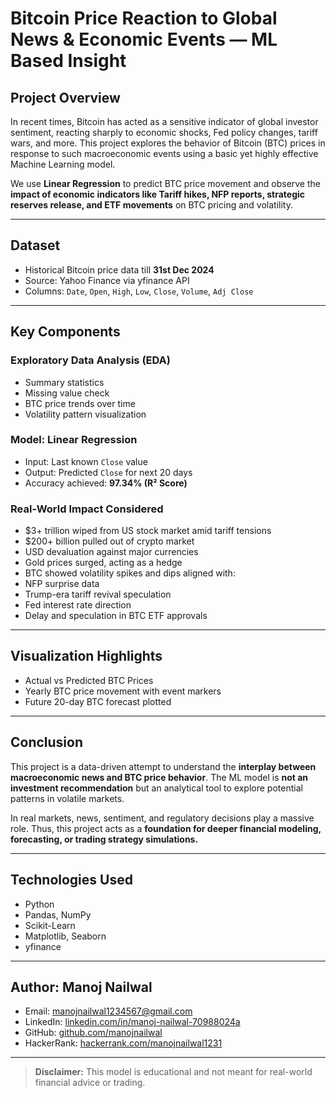 #  Bitcoin Price Reaction to Global News & Economic Events — ML Based Insight

##  Project Overview
In recent times, Bitcoin has acted as a sensitive indicator of global investor sentiment, reacting sharply to economic shocks, Fed policy changes, tariff wars, and more. This project explores the behavior of Bitcoin (BTC) prices in response to such macroeconomic events using a basic yet highly effective Machine Learning model.

We use **Linear Regression** to predict BTC price movement and observe the **impact of economic indicators like Tariff hikes, NFP reports, strategic reserves release, and ETF movements** on BTC pricing and volatility.

---

##  Dataset
- Historical Bitcoin price data till **31st Dec 2024**
- Source: Yahoo Finance via yfinance API
- Columns: `Date`, `Open`, `High`, `Low`, `Close`, `Volume`, `Adj Close`

---

##  Key Components

###  Exploratory Data Analysis (EDA)
- Summary statistics
- Missing value check
- BTC price trends over time
- Volatility pattern visualization

###  Model: Linear Regression
- Input: Last known `Close` value
- Output: Predicted `Close` for next 20 days
- Accuracy achieved: **97.34% (R² Score)**

###  Real-World Impact Considered
-  $3+ trillion wiped from US stock market amid tariff tensions
-  $200+ billion pulled out of crypto market
-  USD devaluation against major currencies
-  Gold prices surged, acting as a hedge
-  BTC showed volatility spikes and dips aligned with:
  - NFP surprise data
  - Trump-era tariff revival speculation
  - Fed interest rate direction
  - Delay and speculation in BTC ETF approvals

---

##  Visualization Highlights
- Actual vs Predicted BTC Prices
- Yearly BTC price movement with event markers
- Future 20-day BTC forecast plotted

---

##  Conclusion

This project is a data-driven attempt to understand the **interplay between macroeconomic news and BTC price behavior**. The ML model is **not an investment recommendation** but an analytical tool to explore potential patterns in volatile markets.

In real markets, news, sentiment, and regulatory decisions play a massive role. Thus, this project acts as a **foundation for deeper financial modeling, forecasting, or trading strategy simulations.**

---

##  Technologies Used
- Python
- Pandas, NumPy
- Scikit-Learn
- Matplotlib, Seaborn
- yfinance

---

##  Author: Manoj Nailwal

-  Email: [manojnailwal1234567@gmail.com](mailto:manojnailwal1234567@gmail.com)  
-  LinkedIn: [linkedin.com/in/manoj-nailwal-70988024a](https://linkedin.com/in/manoj-nailwal-70988024a)  
-  GitHub: [github.com/manojnailwal](https://github.com/manojnailwal)  
-  HackerRank: [hackerrank.com/manojnailwal1231](https://www.hackerrank.com/manojnailwal1231)

---

>  **Disclaimer:** This model is educational and not meant for real-world financial advice or trading.
